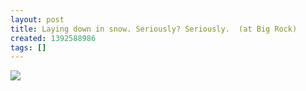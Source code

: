 ```yaml
---
layout: post
title: Laying down in snow. Seriously? Seriously.  (at Big Rock)
created: 1392588986
tags: []
---
```

![](http://24.media.tumblr.com/44e31918aed0fc6b33033713f289cb63/tumblr_n140jfqwzG1rsr8w3o1_500.jpg)


